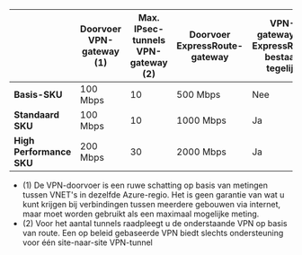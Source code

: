 |    | **Doorvoer VPN-gateway (1)** | **Max. IPsec-tunnels VPN-gateway (2)** | **Doorvoer ExpressRoute-gateway** | **VPN-gateway en ExpressRoute bestaan tegelijk**|
|--- |----------------------------|-----------------------------------|-------------------------------------|-----------------------------------------|
| **Basis-SKU**              |  100 Mbps | 10                         |  500 Mbps                           | Nee   |
| **Standaard SKU**           |  100 Mbps | 10                         | 1000 Mbps                           | Ja  |
| **High Performance SKU**   | 200 Mbps  | 30                         | 2000 Mbps                           | Ja  |

- (1) De VPN-doorvoer is een ruwe schatting op basis van metingen tussen VNET's in dezelfde Azure-regio. Het is geen garantie van wat u kunt krijgen bij verbindingen tussen meerdere gebouwen via internet, maar moet worden gebruikt als een maximaal mogelijke meting.
- (2) Voor het aantal tunnels raadpleegt u de onderstaande VPN op basis van route. Een op beleid gebaseerde VPN biedt slechts ondersteuning voor één site-naar-site VPN-tunnel


<!--HONumber=Jun16_HO2-->


